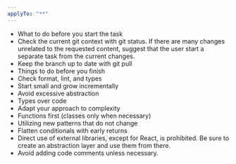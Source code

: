 ```yaml
---
applyTo: "**"
---
```


- What to do before you start the task
- Check the current git context with git status. If there are many changes unrelated to the requested content, suggest that the user start a separate task from the current changes.
- Keep the branch up to date with git pull
- Things to do before you finish
- Check format, lint, and types
- Start small and grow incrementally
- Avoid excessive abstraction
- Types over code
- Adapt your approach to complexity
- Functions first (classes only when necessary)
- Utilizing new patterns that do not change
- Flatten conditionals with early returns
- Direct use of external libraries, except for React, is prohibited. Be sure to create an abstraction layer and use them from there.
- Avoid adding code comments unless necessary.
